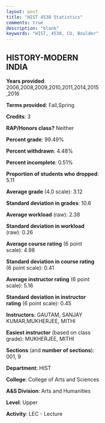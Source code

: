 ```yaml
---
layout: post
title: "HIST 4538 Statistics"
comments: true
description: "blank"
keywords: "HIST, 4538, CU, Boulder"
--- 
```

<head>
<script src="https://ajax.googleapis.com/ajax/libs/jquery/2.1.3/jquery.min.js"></script>
<script src="https://dl.dropboxusercontent.com/s/pc42nxpaw1ea4o9/highcharts.js?dl=0"></script>
<!-- <script src="../assets/js/highcharts.js"></script> -->
<style type="text/css">@font-face {
	font-family: "Bebas Neue";
	src: url(https://www.filehosting.org/file/details/544349/BebasNeue%20Regular.otf) format("opentype");
	}
	h1.Bebas { 
		font-family: "Bebas Neue", Verdana, Tahoma;
	}
</style>
</head>
<body>
	<div id="container" style="float: right; width: 45%; height: 88%; margin-left: 2.5%; margin-right: 2.5%;"></div>
	<script language="JavaScript">
		$(document).ready(function() {
		var chart = {type: 'column'};
		var title = {text: 'Grade Distribution'};
		var xAxis = {categories: ['A','B','C','D','F'],crosshair: true};
		var yAxis = {min: 0,title: {text: 'Percentage'}};
		var tooltip = {headerFormat: '<center><b><span style="font-size:20px">{point.key}</span></b></center>',
		               pointFormat: '<td style="padding:0"><b>{point.y:.1f}%</b></td>',
		               footerFormat: '</table>',shared: true,useHTML: true};
		var plotOptions = {column: {pointPadding: 0.0,borderWidth: 0}};  
		var credits = {enabled: false};var series= [{name: 'Percent',data: [26.78,60.0,10.51,0.34,2.37,]}];
		var json = {};
		json.chart = chart;
		json.title = title;
		json.tooltip = tooltip;
		json.xAxis = xAxis;
		json.yAxis = yAxis;  
		json.series = series;
		json.plotOptions = plotOptions;  
		json.credits = credits;
		$('#container').highcharts(json);
	});
	</script>
</body>
			   
## HISTORY-MODERN INDIA

**Years provided**: 2006,2008,2009,2010,2011,2014,2015,2016

**Terms provided**: Fall,Spring

**Credits**: 3

**RAP/Honors class?** Neither

**Percent grade**: 99.49%

**Percent withdrawn**: 4.48%

**Percent incomplete**: 0.51%

**Proportion of students who dropped**: 5.11

**Average grade** (4.0 scale): 3.12

**Standard deviation in grades**: 10.6

**Average workload** (raw): 2.38

**Standard deviation in workload** (raw): 0.26

**Average course rating** (6 point scale): 4.98

**Standard deviation in course rating** (6 point scale): 0.41

**Average instructor rating** (6 point scale): 5.16

**Standard deviation in instructor rating** (6 point scale): 0.45

**Instructors**: GAUTAM, SANJAY KUMAR,MUKHERJEE, MITHI

**Easiest instructor** (based on class grade): MUKHERJEE, MITHI

**Sections** (and **number of sections**): 001, 9

**Department**: HIST

**College**: College of Arts and Sciences

**A&S Division**: Arts and Humanities

**Level**: Upper

**Activity**: LEC - Lecture